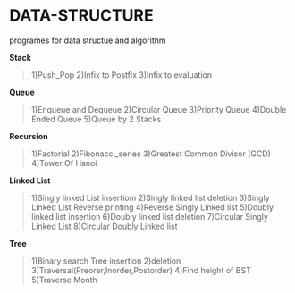 # DATA-STRUCTURE
programes for data structue and algorithm

**Stack**
>1)Push_Pop
2)Infix to Postfix
3)Infix to evaluation

**Queue**
>1)Enqueue and Dequeue
2)Circular Queue
3)Priority Queue
4)Double Ended Queue
5)Queue by 2 Stacks

**Recursion**
>1)Factorial
2)Fibonacci_series
3)Greatest Common Divisor (GCD)
4)Tower Of Hanoi

**Linked List**
>1)Singly linked List insertiom
2)Singly linked list deletion
3)Singly Linked List Reverse printing
4)Reverse Singly Linked list 
5)Doubly linked list insertion
6)Doubly linked list deletion
7)Circular Singly Linked List
8)Circular Doubly Linked list

**Tree**
>1)Binary search Tree insertion
2)deletion
3)Traversal(Preorer,Inorder,Postorder)
4)Find height of BST
5)Traverse Month
